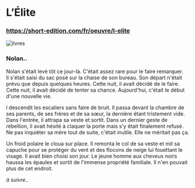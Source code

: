 # L’Élite
### https://short-edition.com/fr/oeuvre/l-elite

![livres](https://previews.123rf.com/images/tasia12/tasia121203/tasia12120300024/12785479-dessin-anim%C3%A9-banni%C3%A8re-du-livre-plateau-dr%C3%B4le.jpg)


### Nolan..

Nolan s'était levé tôt ce jour-là. C'était assez rare pour le faire remarquer.  
Il s'était saisi du sac posé sur la chaise de son bureau. Son départ n'était prévu que depuis quelques heures. Cette nuit, il avait décidé de le faire. Cette nuit, il avait décidé de tenter sa chance. Aujourd'hui, c'était le début d'une nouvelle vie.

l descendit les escaliers sans faire de bruit. Il passa devant la chambre de ses parents, de ses frères et de sa sœur, la dernière étant tristement vide. Dans l'entrée, il attrapa sa veste et sortit. Dans un dernier geste de rébellion, il avait hésité à claquer la porte mais s'y était finalement refusé. Ne pas inquiéter sa mère tout de suite, c'était inutile. Elle ne méritait pas ça.

Un froid polaire le cloua sur place. Il remonta le col de sa veste et mit sa capuche pour se protéger du vent et des flocons de neige lui fouettant le visage. Il avait bien choisi son jour. Le jeune homme aux cheveux noirs haussa les épaules et sortit de l'immense propriété familiale. Il n'en pouvait plus de cet endroit.

*à suivre..*